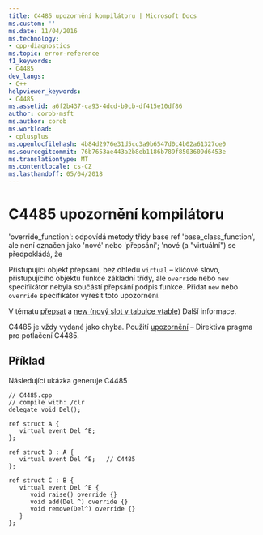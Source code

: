 ```yaml
---
title: C4485 upozornění kompilátoru | Microsoft Docs
ms.custom: ''
ms.date: 11/04/2016
ms.technology:
- cpp-diagnostics
ms.topic: error-reference
f1_keywords:
- C4485
dev_langs:
- C++
helpviewer_keywords:
- C4485
ms.assetid: a6f2b437-ca93-4dcd-b9cb-df415e10df86
author: corob-msft
ms.author: corob
ms.workload:
- cplusplus
ms.openlocfilehash: 4b84d2976e31d5cc3a9b6547d0c4b02a61327ce0
ms.sourcegitcommit: 76b7653ae443a2b8eb1186b789f8503609d6453e
ms.translationtype: MT
ms.contentlocale: cs-CZ
ms.lasthandoff: 05/04/2018
---
```

# <a name="compiler-warning-c4485"></a>C4485 upozornění kompilátoru
'override_function': odpovídá metody třídy base ref 'base_class_function', ale není označen jako 'nové' nebo 'přepsání'; 'nové (a "virtuální") se předpokládá, že  
  
 Přistupující objekt přepsání, bez ohledu `virtual` – klíčové slovo, přistupujícího objektu funkce základní třídy, ale `override` nebo `new` specifikátor nebyla součástí přepsání podpis funkce. Přidat `new` nebo `override` specifikátor vyřešit toto upozornění.  
  
 V tématu [přepsat](../../windows/override-cpp-component-extensions.md) a [new (nový slot v tabulce vtable)](../../windows/new-new-slot-in-vtable-cpp-component-extensions.md) Další informace.  
  
 C4485 je vždy vydané jako chyba. Použití [upozornění](../../preprocessor/warning.md) – Direktiva pragma pro potlačení C4485.  
  
## <a name="example"></a>Příklad  
 Následující ukázka generuje C4485  
  
```  
// C4485.cpp  
// compile with: /clr  
delegate void Del();  
  
ref struct A {  
   virtual event Del ^E;  
};  
  
ref struct B : A {  
   virtual event Del ^E;   // C4485  
};  
  
ref struct C : B {  
   virtual event Del ^E {  
      void raise() override {}  
      void add(Del ^) override {}  
      void remove(Del^) override {}  
   }  
};  
```